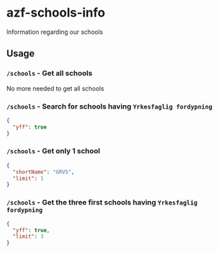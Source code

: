 # azf-schools-info

Information regarding our schools

## Usage

### `/schools` - Get all schools

No more needed to get all schools

### `/schools` - Search for schools having `Yrkesfaglig fordypning`

```json
{
  "yff": true
}
```

### `/schools` -  Get only 1 school

```json
{
  "shortName": "GRVS",
  "limit": 1
}
```

### `/schools` - Get the three first schools having `Yrkesfaglig fordypning`

```json
{
  "yff": true,
  "limit": 3
}
```
